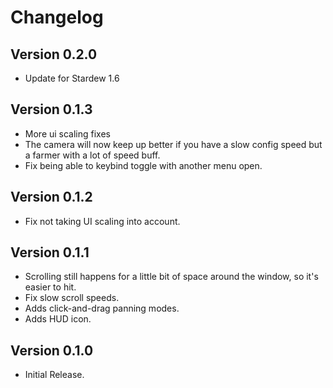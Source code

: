 ﻿Changelog
==============

## Version 0.2.0
* Update for Stardew 1.6

## Version 0.1.3
* More ui scaling fixes
* The camera will now keep up better if you have a slow config speed but a farmer with a lot of speed buff.
* Fix being able to keybind toggle with another menu open.

## Version 0.1.2
* Fix not taking UI scaling into account.

## Version 0.1.1
* Scrolling still happens for a little bit of space around the window, so it's easier to hit.
* Fix slow scroll speeds.
* Adds click-and-drag panning modes.
* Adds HUD icon.

## Version 0.1.0
* Initial Release.